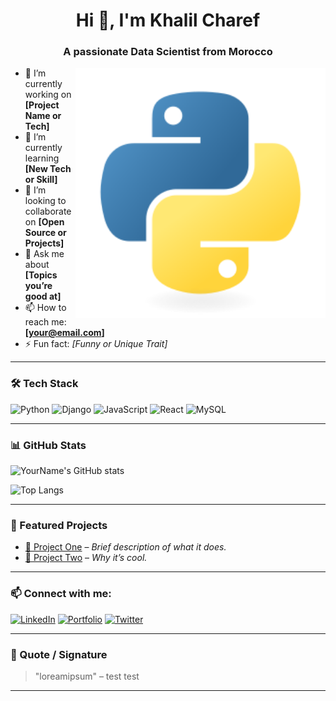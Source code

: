 <h1 align="center">Hi 👋, I'm Khalil Charef</h1>
<h3 align="center">A passionate Data Scientist from Morocco</h3>

<img align="right" alt="Coding" width="400" src="https://raw.githubusercontent.com/devicons/devicon/master/icons/python/python-original.svg">

- 🔭 I’m currently working on **[Project Name or Tech]**
- 🌱 I’m currently learning **[New Tech or Skill]**
- 👯 I’m looking to collaborate on **[Open Source or Projects]**
- 💬 Ask me about **[Topics you’re good at]**
- 📫 How to reach me: **[your@email.com]**
- ⚡ Fun fact: *[Funny or Unique Trait]*

---

### 🛠️ Tech Stack

![Python](https://img.shields.io/badge/Python-3776AB?style=flat&logo=python&logoColor=white)
![Django](https://img.shields.io/badge/Django-092E20?style=flat&logo=django&logoColor=white)
![JavaScript](https://img.shields.io/badge/JavaScript-F7DF1E?style=flat&logo=javascript&logoColor=black)
![React](https://img.shields.io/badge/React-20232A?style=flat&logo=react&logoColor=61DAFB)
![MySQL](https://img.shields.io/badge/MySQL-00000F?style=flat&logo=mysql&logoColor=white)
<!-- Add more -->

---

### 📊 GitHub Stats

![YourName's GitHub stats](https://github-readme-stats.vercel.app/api?username=khalil-charef&show_icons=true&theme=radical)

![Top Langs](https://github-readme-stats.vercel.app/api/top-langs/?username=khalil-charef&layout=compact&theme=radical)

---

### 🚀 Featured Projects

- [🔗 Project One](https://github.com/your/project1) – *Brief description of what it does.*
- [🔗 Project Two](https://github.com/your/project2) – *Why it’s cool.*

---

### 📫 Connect with me:

[![LinkedIn](https://img.shields.io/badge/LinkedIn-blue?style=flat&logo=linkedin&logoColor=white)](https://linkedin.com/in/yourname)
[![Portfolio](https://img.shields.io/badge/Portfolio-%23000000.svg?style=flat&logo=firefox&logoColor=white)](https://yourportfolio.com)
[![Twitter](https://img.shields.io/badge/Twitter-blue?style=flat&logo=twitter&logoColor=white)](https://twitter.com/yourname)

---

### 🧠 Quote / Signature

> "loreamipsum" – test test

---

